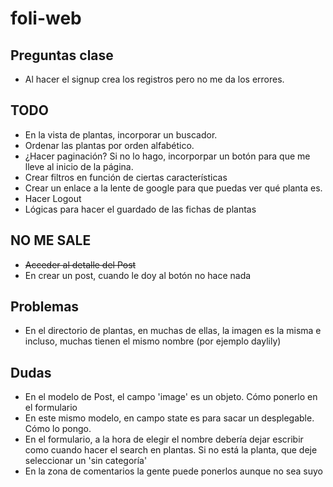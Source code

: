 # foli-web

## Preguntas clase
- Al hacer el signup crea los registros pero no me da los errores.

## TODO
- En la vista de plantas, incorporar un buscador.
- Ordenar las plantas por orden alfabético.
- ¿Hacer paginación? Si no lo hago, incorporpar un botón para que me lleve al inicio de la página.
- Crear filtros en función de ciertas características
- Crear un enlace a la lente de google para que puedas ver qué planta es.
- Hacer Logout
- Lógicas para hacer el guardado de las fichas de plantas

## NO ME SALE
- ~~Acceder al detalle del Post~~
- En crear un post, cuando le doy al botón no hace nada

## Problemas
- En el directorio de plantas, en muchas de ellas, la imagen es la misma e incluso, muchas tienen el mismo nombre (por ejemplo daylily)

## Dudas
- En el modelo de Post, el campo 'image' es un objeto. Cómo ponerlo en el formulario
- En este mismo modelo, en campo state es para sacar un desplegable. Cómo lo pongo.
- En el formulario, a la hora de elegir el nombre debería dejar escribir como cuando hacer el search en plantas.
Si no está la planta, que deje seleccionar un 'sin categoría'
- En la zona de comentarios la gente puede ponerlos aunque no sea suyo